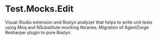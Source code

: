 # Test.Mocks.Edit
Visual Studio extension and Roslyn analyzer that helps to write unit tests using Moq and NSubstitute mocking libraries. Migration of AgentZorge Resharper plugin to pure Roslyn.

